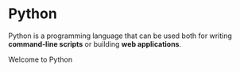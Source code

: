 # Python

Python is a programming language that can be used both for writing **command-line scripts** or building **web applications**.
Welcome to Python

